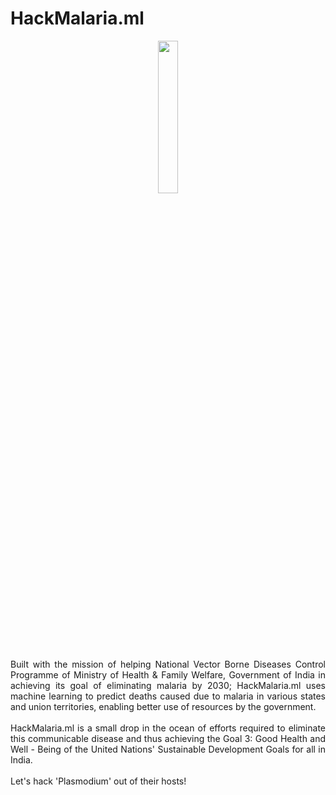 # HackMalaria.ml

<div align="center"><img src="https://dhruvavdhesh.in/img/hack-malaria.jpg" width="25%" height="auto"></div>

<p align="justify">Built with the mission of helping National Vector Borne Diseases Control Programme of Ministry of Health & Family Welfare, Government of India in achieving its goal of eliminating malaria by 2030; HackMalaria.ml uses machine learning to predict deaths caused due to malaria in various states and union territories, enabling better use of resources by the government.<br><br>
HackMalaria.ml is a small drop in the ocean of efforts required to eliminate this communicable disease and thus achieving the Goal 3: Good Health and Well - Being of the United Nations' Sustainable Development Goals for all in India.<br><br>
Let's hack 'Plasmodium' out of their hosts!</p>
